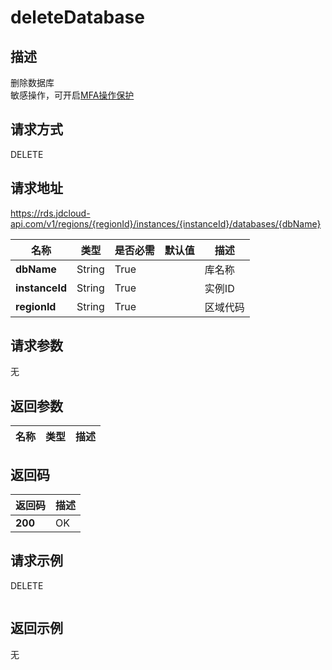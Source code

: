# deleteDatabase


## 描述
删除数据库</br>敏感操作，可开启<a href="https://www.jdcloud.com/help/detail/3786/isCatalog/1">MFA操作保护</a>

## 请求方式
DELETE

## 请求地址
https://rds.jdcloud-api.com/v1/regions/{regionId}/instances/{instanceId}/databases/{dbName}

|名称|类型|是否必需|默认值|描述|
|---|---|---|---|---|
|**dbName**|String|True||库名称|
|**instanceId**|String|True||实例ID|
|**regionId**|String|True||区域代码|

## 请求参数
无


## 返回参数
|名称|类型|描述|
|---|---|---|



## 返回码
|返回码|描述|
|---|---|
|**200**|OK|

## 请求示例
DELETE
```

```

## 返回示例
无
